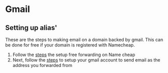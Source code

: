 # Gmail

## Setting up alias'

These are the steps to making email on a domain backed by gmail. This can be done for free if your domain is registered with Namecheap.

1. Follow the [steps](https://www.namecheap.com/support/knowledgebase/article.aspx/308/2214/how-to-set-up-free-email-forwarding/) the setup free forwarding on Name cheap
2. Next, follow the [steps](https://support.google.com/domains/answer/9437157?hl=en) to setup your gmail account to send email as the address you forwarded from